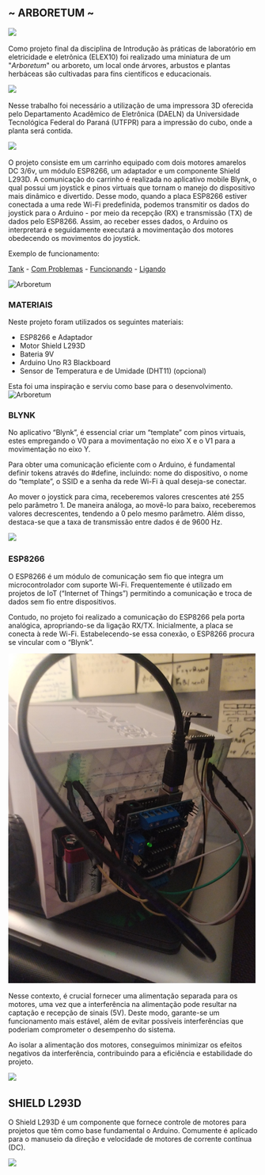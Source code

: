## ~ ARBORETUM ~
<img src="https://github.com/NicolasAuersvalt/UTFPR/blob/main/1%20Periodo/Lab_Eletr%C3%B4nica/Arboretum/Images/ArboretumFrontal.jpg">

Como projeto final da disciplina de Introdução às práticas de laboratório em eletricidade e eletrônica (ELEX10) foi realizado uma miniatura de um "_Arboretum_" ou arboreto, um local onde árvores, arbustos e plantas herbáceas são cultivadas para fins científicos e educacionais.

<img src="https://github.com/NicolasAuersvalt/UTFPR/blob/main/1%20Periodo/Lab_Eletr%C3%B4nica/Arboretum/Images/ArboretumLado.jpg">

Nesse trabalho foi necessário a utilização de uma impressora 3D oferecida pelo Departamento Acadêmico de Eletrônica (DAELN) da Universidade Tecnológica Federal do Paraná (UTFPR) para a impressão do cubo, onde a planta será contida.

<img src="https://github.com/NicolasAuersvalt/UTFPR/blob/2eb441e0e0f74838bcb88f7f56b793e0add985bb/1%20Periodo/Lab_Eletr%C3%B4nica/Arboretum/Images/Ligado1.jpeg" width="500">

O projeto consiste em um carrinho equipado com dois motores amarelos DC 3/6v, um módulo ESP8266, um adaptador e um componente Shield L293D. A comunicação do carrinho é realizada no aplicativo mobile Blynk, o qual possui um joystick e pinos virtuais que tornam o manejo do dispositivo mais dinâmico e divertido. Desse modo, quando a placa ESP8266 estiver conectada a uma rede Wi-Fi predefinida, podemos transmitir os dados do joystick para o Arduino - por meio da recepção (RX) e transmissão (TX) de dados pelo ESP8266. Assim, ao receber esses dados, o Arduino os interpretará e seguidamente executará a movimentação dos motores obedecendo os movimentos do joystick.

Exemplo de funcionamento:

[Tank](https://youtu.be/343yUzrjcDY) -
[Com Problemas](https://youtu.be/MywrVtYvrxg) -
[Funcionando](https://www.youtube.com/watch?v=djULl-QYb-8) -
[Ligando](https://youtube.com/shorts/QOh1b2ECXVc)<br>

<img src="https://github.com/NicolasAuersvalt/UTFPR/blob/2eb441e0e0f74838bcb88f7f56b793e0add985bb/1%20Periodo/Lab_Eletr%C3%B4nica/Arboretum/Images/Arboretum.PNG" alt="Arboretum">

### MATERIAIS

Neste projeto foram utilizados os seguintes materiais:

- ESP8266 e Adaptador
- Motor Shield L293D
- Bateria 9V
- Arduino Uno R3 Blackboard
- Sensor de Temperatura e de Umidade (DHT11) (opcional)

Esta foi uma inspiração e serviu como base para o desenvolvimento.
<img src="https://github.com/NicolasAuersvalt/UTFPR/blob/2eb441e0e0f74838bcb88f7f56b793e0add985bb/1%20Periodo/Lab_Eletr%C3%B4nica/Arboretum/Images/Projeto.PNG" alt="Arboretum">

### BLYNK

No aplicativo “Blynk”, é essencial criar um “template” com pinos virtuais, estes empregando o V0 para a movimentação no eixo X e o V1 para a movimentação no eixo Y.

Para obter uma comunicação eficiente com o Arduino, é fundamental definir tokens através do #define, incluindo: nome do dispositivo, o nome do “template”, o SSID e a senha da rede Wi-Fi à qual deseja-se conectar.

Ao mover o joystick para cima, receberemos valores crescentes até 255 pelo parâmetro 1. De maneira análoga, ao movê-lo para baixo, receberemos valores decrescentes, tendendo a 0 pelo mesmo parâmetro. Além disso, destaca-se que a taxa de transmissão entre dados é de 9600 Hz.

<img src="https://github.com/NicolasAuersvalt/UTFPR/blob/2eb441e0e0f74838bcb88f7f56b793e0add985bb/1%20Periodo/Lab_Eletr%C3%B4nica/Arboretum/Images/Diagrama.PNG">

### ESP8266

O ESP8266 é um módulo de comunicação sem fio que integra um microcontrolador com suporte Wi-Fi. Frequentemente é utilizado em projetos de IoT (“Internet of Things”) permitindo a comunicação e troca de dados sem fio entre dispositivos.

Contudo, no projeto foi realizado a comunicação do ESP8266 pela porta analógica, apropriando-se da ligação RX/TX. Inicialmente, a placa se conecta à rede Wi-Fi. Estabelecendo-se essa conexão, o ESP8266 procura se vincular com o “Blynk”.

<img src="https://github.com/NicolasAuersvalt/UTFPR/blob/2eb441e0e0f74838bcb88f7f56b793e0add985bb/1%20Periodo/Lab_Eletr%C3%B4nica/Arboretum/Images/Trás.jpeg" width="500">

Nesse contexto, é crucial fornecer uma alimentação separada para os motores, uma vez que a interferência na alimentação pode resultar na captação e recepção de sinais (5V). Deste modo, garante-se um funcionamento mais estável, além de evitar possíveis interferências que poderiam comprometer o desempenho do sistema.

Ao isolar a alimentação dos motores, conseguimos minimizar os efeitos negativos da interferência, contribuindo para a eficiência e estabilidade do projeto.

<img src="https://github.com/NicolasAuersvalt/UTFPR/blob/2eb441e0e0f74838bcb88f7f56b793e0add985bb/1%20Periodo/Lab_Eletr%C3%B4nica/Arboretum/Images/Led.jpeg" width="500">

## SHIELD L293D

O Shield L293D é um componente que fornece controle de motores para projetos que têm como base fundamental o Arduino. Comumente é aplicado para o manuseio da direção e velocidade de motores de corrente contínua (DC).

<img src="https://github.com/NicolasAuersvalt/UTFPR/blob/2eb441e0e0f74838bcb88f7f56b793e0add985bb/1%20Periodo/Lab_Eletr%C3%B4nica/Arboretum/Images/Cima.jpeg" width="500">
